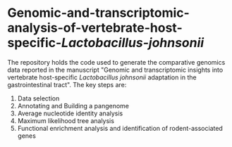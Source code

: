 # Genomic-and-transcriptomic-analysis-of-vertebrate-host-specific-_Lactobacillus-johnsonii_
The repository holds the code used to generate the comparative genomics data reported in the manuscript "Genomic and transcriptomic insights into vertebrate host-specific _Lactobacillus johnsonii_ adaptation in the gastrointestinal tract".
The key steps are: 
1. Data selection
2. Annotating and Building a pangenome
3. Average nucleotide identity analysis
4. Maximum likelihood tree analysis
5. Functional enrichment analysis and identification of rodent-associated genes
